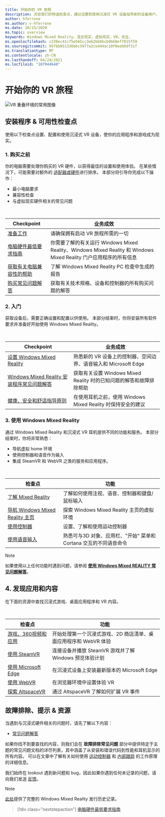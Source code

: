 ```yaml
---
title: 开始你的 VR 旅程
description: 浏览我们的特选检查点，通过设置和使用沉浸式 VR 设备指导新的设备用户。
author: hferrone
ms.author: v-hferrone
ms.date: 10/15/2020
ms.topic: overview
keywords: Windows Mixed Reality，混合现实，虚拟现实，VR，先生，
ms.openlocfilehash: c238ec41c75e565cc3eb2bb8bcb9b68eff015f59
ms.sourcegitcommit: 95fbb851336b6c5977a2ce4d4ac10f0eeb0df31f
ms.translationtype: MT
ms.contentlocale: zh-CN
ms.lasthandoff: 04/24/2021
ms.locfileid: "107944648"
---
```

# <a name="start-your-vr-journey"></a>开始你的 VR 旅程

![VR 重叠环境的常用图像](images/mr-win32-slates-pinspanel.png)

## <a name="setup--usability-checkpoints"></a>安装程序 & 可用性检查点

使用以下检查点设置、配置和使用沉浸式 VR 设备，使你的应用程序和游戏成为现实。

### <a name="1-before-you-buy"></a>1. 购买之前

你的电脑需要处理你购买的 VR 硬件，以获得最佳的设置和使用体验。 在某些情况下，可能需要对额外的 [适配器或硬件](recommended-adapters-for-windows-mixed-reality-capable-pcs.md)进行排序。 本部分将引导你完成以下操作：

* 最小电脑要求
* 兼容性检查
* 与虚拟现实硬件相关的常见问题

<br>

|  Checkpoint  |  业务成效  |
| --- | --- |
| [准备工作](before-you-start.md) | 请确保拥有启动 VR 旅程所需的一切 |
| [电脑硬件最低要求指南](windows-mixed-reality-minimum-pc-hardware-compatibility-guidelines.md) | 你需要了解的有关运行 Windows Mixed Reality、Windows Mixed Reality 和 Windows Mixed Reality 门户应用程序的所有信息 |
| [获取有关电脑兼容性的帮助](get-help-with-pc-compatibility.md) | 了解 Windows Mixed Reality PC 检查中生成的报告 |
| [购买常见问题解答](before-you-buy-faqs.md) | 获取有关技术规格、设备和控制器的所有购买问题的解答 |

### <a name="2-getting-started"></a>2. 入门

获取设备后，需要正确设置和配置以供使用。 本部分结束时，你将安装所有软件要求并准备好开始使用 Windows Mixed Reality。

<br>

|  Checkpoint  |  业务成效  |
| --- | --- |
| [设置 Windows Mixed Reality](set-up-windows-mixed-reality.md) | 熟悉新的 VR 设备上的控制器、空间边界、语音输入和 Microsoft Edge |
| [Windows Mixed Reality 安装程序常见问题解答](wmr-setup-faq.yml) | 获取有关设置 Windows Mixed Reality 时的已知问题的解答和故障排除帮助 |
| [健康、安全和舒适指导原则](wmr-health-safety-comfort.md) | 在使用耳机之前，使用 Windows Mixed Reality 时保持安全的建议  |

### <a name="3-using-windows-mixed-reality"></a>3. 使用 Windows Mixed Reality

通过 Windows Mixed Reality 和沉浸式 VR 耳机提供不同的功能和服务。 本部分结束时，你将非常熟悉：

* 导航虚拟 home 环境
* 使用控制器和语音作为输入
* 集成 SteamVR 和 WebVR 之类的服务和应用程序。

<br>

|  检查点  |  功能  |
| --- | --- |
| [了解 Mixed Reality](learn-mixed-reality.md) | 了解如何使用注视、语音、控制器和键盘/鼠标输入 |
| [导航 Windows Mixed Reality 主页](your-mixed-reality-home.md) | 探索 Windows Mixed Reality 主页的虚拟环境  |
| [使用控制器](controllers-in-wmr.md) | 设置、了解和使用运动控制器 |
| [使用语音输入](using-speech-in-wmr.md) | 熟悉可与3D 对象、应用栏、"开始" 菜单和 Cortana 交互的不同语音命令 |

> [!NOTE]
> 如果使用以上任何功能时遇到问题，请参阅 **[使用 Windows Mixed REALITY 常见问题解答](using-wmr-faq.yml)**。

## <a name="4-discover-apps-and-content"></a>4. 发现应用和内容

在下面的资源中查找沉浸式游戏、桌面应用程序和 VR 内容。 

<br>

|  检查点  |  功能  |
| --- | --- |
| [游戏、360视频和应用](using-games-and-apps-in-windows-mixed-reality.md) | 开始处理第一个沉浸式游戏、2D 商店清单、桌面应用程序和 WebVR 体验 |
| [使用 SteamVR](using-steamvr-with-windows-mixed-reality.md) | 连接设备并播放 SteamVR 游戏并了解 Windows 预览体验计划 |
| [使用 Microsoft Edge](using-microsoft-edge.md) | 在沉浸式设备上安装最新版本的 Microsoft Edge |
| [使用 WebVR](webvr.md) | 在浏览器环境中设置体验 VR |
| [探索 AltspaceVR](https://docs.microsoft.com/windows/mixed-reality/altspace-vr/journey) | 通过 AltspaceVR 了解如何扩展 VR 事件 |

## <a name="troubleshooting-tips--resources"></a>故障排除、提示 & 资源

当遇到与沉浸式硬件相关的问题时，请先了解以下内容：
 
* [常见问题解答](troubleshooting-windows-mixed-reality.md) 

如果你找不到要查找的内容，则我们会在 **故障排除常见问题** 部分中提供特定于主题的常见问题文档的详尽列表，其中涵盖了从安装和错误代码到性能和耳机显示的所有内容。 可以在文章中了解有关如何使用 [运动控制器](controllers-in-wmr.md) 和 [内部跟踪](tracking-system.md) 的工作原理的详细信息。

我们始终在 lookout 遇到新问题和 bug，因此如果你遇到任何未记录的问题，请向我们发送 [反馈](filing-feedback.md)。

> [!NOTE]
> [此处](mixed-reality-software.md)提供了完整的 Windows Mixed Reality 发行历史记录。

> [!div class="nextstepaction"]
> [电脑硬件最低要求指南](windows-mixed-reality-minimum-pc-hardware-compatibility-guidelines.md)

<br>
